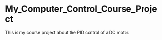 # My_Computer_Control_Course_Project
This is my course project about the PID control of a  DC motor.
